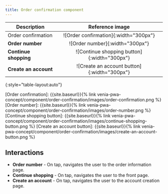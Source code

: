 ```yaml
---
title: Order confirmation component
---
```


| Description           |               Reference image               |
| --------------------- | :-----------------------------------------: |
| Order confirmation    |    ![Order confirmation]{:width="300px"}    |
| **Order number**      |       ![Order number]{:width="300px"}       |
| **Continue shopping** | ![Continue shopping button]{:width="300px"} |
| **Create an account** | ![Create an account button]{:width="300px"} |
{:style="table-layout:auto"}

[Order confirmation]: {{site.baseurl}}{% link venia-pwa-concept/component/order-confirmation/images/order-confirmation.png %}
[Order number]: {{site.baseurl}}{% link venia-pwa-concept/component/order-confirmation/images/order-number.png %}
[Continue shopping button]: {{site.baseurl}}{% link venia-pwa-concept/component/order-confirmation/images/continue-shopping-button.png %}
[Create an account button]: {{site.baseurl}}{% link venia-pwa-concept/component/order-confirmation/images/create-an-account-button.png %}

## Interactions

-   **Order number** - On tap, navigates the user to the order information page.
-   **Continue shopping** - On tap, navigates the user to the front page.
-   **Create an account** - On tap, navigates the user to the account creation page.
